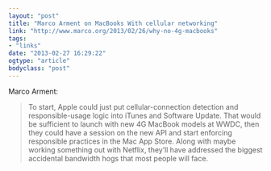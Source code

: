 ```yaml
---
layout: "post"
title: "Marco Arment on MacBooks With cellular networking"
link: "http://www.marco.org/2013/02/26/why-no-4g-macbooks"
tags: 
- "links"
date: "2013-02-27 16:29:22"
ogtype: "article"
bodyclass: "post"
---
```


Marco Arment:

> To start, Apple could just put cellular-connection detection and responsible-usage logic into iTunes and Software Update. That would be sufficient to launch with new 4G MacBook models at WWDC, then they could have a session on the new API and start enforcing responsible practices in the Mac App Store. Along with maybe working something out with Netflix, they’ll have addressed the biggest accidental bandwidth hogs that most people will face.